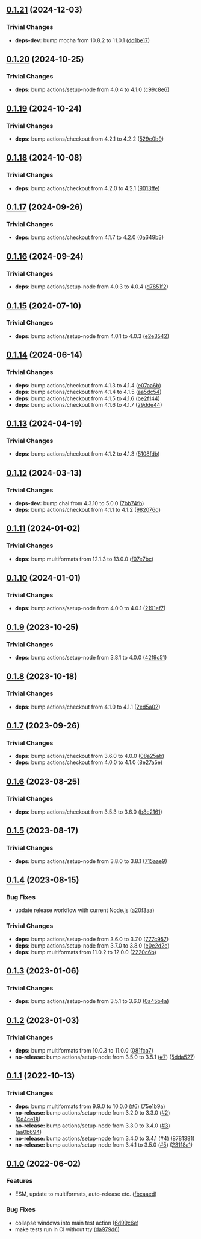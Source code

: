 ## [0.1.21](https://github.com/ipld/js-printify/compare/v0.1.20...v0.1.21) (2024-12-03)

### Trivial Changes

* **deps-dev:** bump mocha from 10.8.2 to 11.0.1 ([dd1be17](https://github.com/ipld/js-printify/commit/dd1be17a017885b68f6b9f1549d6c467590b9129))

## [0.1.20](https://github.com/ipld/js-printify/compare/v0.1.19...v0.1.20) (2024-10-25)

### Trivial Changes

* **deps:** bump actions/setup-node from 4.0.4 to 4.1.0 ([c99c8e6](https://github.com/ipld/js-printify/commit/c99c8e6db6a74921fea3960f912611160f8e5f95))

## [0.1.19](https://github.com/ipld/js-printify/compare/v0.1.18...v0.1.19) (2024-10-24)

### Trivial Changes

* **deps:** bump actions/checkout from 4.2.1 to 4.2.2 ([529c0b9](https://github.com/ipld/js-printify/commit/529c0b939160b95e144922ffa13aa26934c5ff1b))

## [0.1.18](https://github.com/ipld/js-printify/compare/v0.1.17...v0.1.18) (2024-10-08)

### Trivial Changes

* **deps:** bump actions/checkout from 4.2.0 to 4.2.1 ([9013ffe](https://github.com/ipld/js-printify/commit/9013ffeaffe529f278f81c5fffbb84f56a93dc60))

## [0.1.17](https://github.com/ipld/js-printify/compare/v0.1.16...v0.1.17) (2024-09-26)

### Trivial Changes

* **deps:** bump actions/checkout from 4.1.7 to 4.2.0 ([0a649b3](https://github.com/ipld/js-printify/commit/0a649b30405f84bdc723afe8d195138b873ecbe3))

## [0.1.16](https://github.com/ipld/js-printify/compare/v0.1.15...v0.1.16) (2024-09-24)

### Trivial Changes

* **deps:** bump actions/setup-node from 4.0.3 to 4.0.4 ([d7851f2](https://github.com/ipld/js-printify/commit/d7851f237c7bc9ee80efbf567a1b09cb9a077b01))

## [0.1.15](https://github.com/ipld/js-printify/compare/v0.1.14...v0.1.15) (2024-07-10)

### Trivial Changes

* **deps:** bump actions/setup-node from 4.0.1 to 4.0.3 ([e2e3542](https://github.com/ipld/js-printify/commit/e2e354229006b00dc6052e4e642964e2ac7b3590))

## [0.1.14](https://github.com/ipld/js-printify/compare/v0.1.13...v0.1.14) (2024-06-14)

### Trivial Changes

* **deps:** bump actions/checkout from 4.1.3 to 4.1.4 ([e07aa6b](https://github.com/ipld/js-printify/commit/e07aa6b77f051d1daec69f036395ff1e1d04c48c))
* **deps:** bump actions/checkout from 4.1.4 to 4.1.5 ([aa5dc54](https://github.com/ipld/js-printify/commit/aa5dc54d67b7236ddbdf9626e5342c54608745fc))
* **deps:** bump actions/checkout from 4.1.5 to 4.1.6 ([be2f144](https://github.com/ipld/js-printify/commit/be2f1443319528822320e9c02b493b3539bd2f04))
* **deps:** bump actions/checkout from 4.1.6 to 4.1.7 ([29dde44](https://github.com/ipld/js-printify/commit/29dde44779a16192b00845fb9af2dee0fcb6e0b9))

## [0.1.13](https://github.com/ipld/js-printify/compare/v0.1.12...v0.1.13) (2024-04-19)


### Trivial Changes

* **deps:** bump actions/checkout from 4.1.2 to 4.1.3 ([5108fdb](https://github.com/ipld/js-printify/commit/5108fdbeac1f75e761e882bcc78fc55ea8cec9df))

## [0.1.12](https://github.com/ipld/js-printify/compare/v0.1.11...v0.1.12) (2024-03-13)


### Trivial Changes

* **deps-dev:** bump chai from 4.3.10 to 5.0.0 ([7bb74fb](https://github.com/ipld/js-printify/commit/7bb74fb4abb840763acad740c00c8451487e5246))
* **deps:** bump actions/checkout from 4.1.1 to 4.1.2 ([982076d](https://github.com/ipld/js-printify/commit/982076def4995be3936dc39a7991944ba7812b34))

## [0.1.11](https://github.com/ipld/js-printify/compare/v0.1.10...v0.1.11) (2024-01-02)


### Trivial Changes

* **deps:** bump multiformats from 12.1.3 to 13.0.0 ([f07e7bc](https://github.com/ipld/js-printify/commit/f07e7bc386389254f0228bcf8ecbddb56396a965))

## [0.1.10](https://github.com/ipld/js-printify/compare/v0.1.9...v0.1.10) (2024-01-01)


### Trivial Changes

* **deps:** bump actions/setup-node from 4.0.0 to 4.0.1 ([2191ef7](https://github.com/ipld/js-printify/commit/2191ef7ab9fa6835e7a89e54cd528fe8a86bcbf7))

## [0.1.9](https://github.com/ipld/js-printify/compare/v0.1.8...v0.1.9) (2023-10-25)


### Trivial Changes

* **deps:** bump actions/setup-node from 3.8.1 to 4.0.0 ([42f9c51](https://github.com/ipld/js-printify/commit/42f9c513ea1b68e17e50163b7e095427b1caae91))

## [0.1.8](https://github.com/ipld/js-printify/compare/v0.1.7...v0.1.8) (2023-10-18)


### Trivial Changes

* **deps:** bump actions/checkout from 4.1.0 to 4.1.1 ([2ed5a02](https://github.com/ipld/js-printify/commit/2ed5a0286db3566e167ca54506bbc9c28f1b0357))

## [0.1.7](https://github.com/ipld/js-printify/compare/v0.1.6...v0.1.7) (2023-09-26)


### Trivial Changes

* **deps:** bump actions/checkout from 3.6.0 to 4.0.0 ([08a25ab](https://github.com/ipld/js-printify/commit/08a25ab05682e309421b4abd25d09ca172688c2f))
* **deps:** bump actions/checkout from 4.0.0 to 4.1.0 ([8e27a5e](https://github.com/ipld/js-printify/commit/8e27a5ecbb5fcc6f851601382c04c1c0df3c6d3f))

## [0.1.6](https://github.com/ipld/js-printify/compare/v0.1.5...v0.1.6) (2023-08-25)


### Trivial Changes

* **deps:** bump actions/checkout from 3.5.3 to 3.6.0 ([b8e2161](https://github.com/ipld/js-printify/commit/b8e216107cf73d22441bd16ad6c74646299d34fc))

## [0.1.5](https://github.com/ipld/js-printify/compare/v0.1.4...v0.1.5) (2023-08-17)


### Trivial Changes

* **deps:** bump actions/setup-node from 3.8.0 to 3.8.1 ([715aae9](https://github.com/ipld/js-printify/commit/715aae9094b1bfbaca1e62b026dc3fc89a321e5c))

## [0.1.4](https://github.com/ipld/js-printify/compare/v0.1.3...v0.1.4) (2023-08-15)


### Bug Fixes

* update release workflow with current Node.js ([a20f3aa](https://github.com/ipld/js-printify/commit/a20f3aac79423f67d29335564b4458441773aced))


### Trivial Changes

* **deps:** bump actions/setup-node from 3.6.0 to 3.7.0 ([777c957](https://github.com/ipld/js-printify/commit/777c9574a4bf7d5abaecfeaacce24993f96e45a1))
* **deps:** bump actions/setup-node from 3.7.0 to 3.8.0 ([e0e2d2e](https://github.com/ipld/js-printify/commit/e0e2d2e20899a3b3d343e2004a433df217efd122))
* **deps:** bump multiformats from 11.0.2 to 12.0.0 ([2220c6b](https://github.com/ipld/js-printify/commit/2220c6b7b6133043e020a36abe372dd9ecb8e386))

## [0.1.3](https://github.com/ipld/js-printify/compare/v0.1.2...v0.1.3) (2023-01-06)


### Trivial Changes

* **deps:** bump actions/setup-node from 3.5.1 to 3.6.0 ([0a45b4a](https://github.com/ipld/js-printify/commit/0a45b4a20e757a90e7289ffb49a6f3f496c49efa))

## [0.1.2](https://github.com/ipld/js-printify/compare/v0.1.1...v0.1.2) (2023-01-03)


### Trivial Changes

* **deps:** bump multiformats from 10.0.3 to 11.0.0 ([081fca7](https://github.com/ipld/js-printify/commit/081fca776acf287f3da805b71a463c4fbdd5308b))
* **no-release:** bump actions/setup-node from 3.5.0 to 3.5.1 ([#7](https://github.com/ipld/js-printify/issues/7)) ([5dda527](https://github.com/ipld/js-printify/commit/5dda527a3c0a48edd12a1cff87c64718142f9eae))

## [0.1.1](https://github.com/ipld/js-printify/compare/v0.1.0...v0.1.1) (2022-10-13)


### Trivial Changes

* **deps:** bump multiformats from 9.9.0 to 10.0.0 ([#6](https://github.com/ipld/js-printify/issues/6)) ([75e1b9a](https://github.com/ipld/js-printify/commit/75e1b9a3121485858ef79abd6a45d8f2d77f85b0))
* **no-release:** bump actions/setup-node from 3.2.0 to 3.3.0 ([#2](https://github.com/ipld/js-printify/issues/2)) ([0d4ce18](https://github.com/ipld/js-printify/commit/0d4ce18346b0e6456cfd2da958407df3c3738fef))
* **no-release:** bump actions/setup-node from 3.3.0 to 3.4.0 ([#3](https://github.com/ipld/js-printify/issues/3)) ([aa0b694](https://github.com/ipld/js-printify/commit/aa0b6942c657ca04a98f2a29570bb1e48572f5b8))
* **no-release:** bump actions/setup-node from 3.4.0 to 3.4.1 ([#4](https://github.com/ipld/js-printify/issues/4)) ([8781381](https://github.com/ipld/js-printify/commit/8781381bce1ff58f1bb8a722e16e127a2bcd5d7d))
* **no-release:** bump actions/setup-node from 3.4.1 to 3.5.0 ([#5](https://github.com/ipld/js-printify/issues/5)) ([23118a1](https://github.com/ipld/js-printify/commit/23118a1e8e4cdafdcadce23dd37e760bda066846))

## [0.1.0](https://github.com/ipld/js-printify/compare/v0.0.1...v0.1.0) (2022-06-02)


### Features

* ESM, update to multiformats, auto-release etc. ([fbcaaed](https://github.com/ipld/js-printify/commit/fbcaaed6243a507385211f0864768509136a3d29))


### Bug Fixes

* collapse windows into main test action ([6d99c6e](https://github.com/ipld/js-printify/commit/6d99c6e000d23fb202010148a7f723bd8477ebdd))
* make tests run in CI without tty ([da979d6](https://github.com/ipld/js-printify/commit/da979d63f4fe19acfe5f9990e684db842076f32c))
